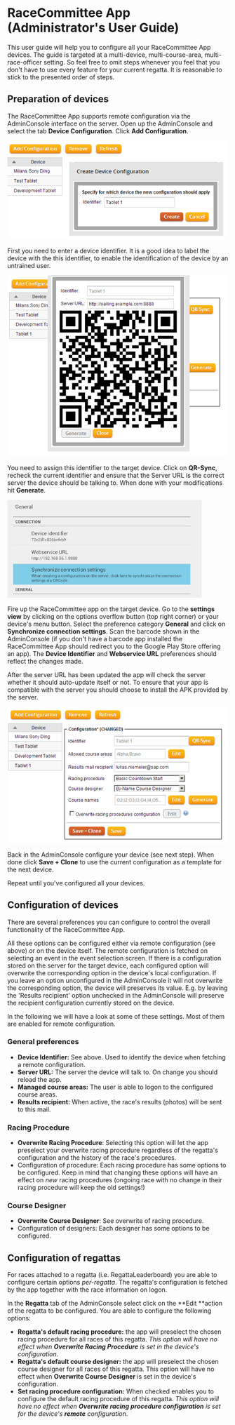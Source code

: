 # RaceCommittee App (Administrator's User Guide)

This user guide will help you to configure all your RaceCommittee App devices. The guide is targeted at a multi-device, multi-course-area, multi-race-officer setting. So feel free to omit steps whenever you feel that you don't have to use every feature for your current regatta. It is reasonable to stick to the presented order of steps.

## Preparation of devices

The RaceCommittee App supports remote configuration via the AdminConsole interface on the server. Open up the AdminConsole and select the tab **Device Configuration**. Click **Add Configuration**.

<img src="/wiki/images/rcapp/admin_config_step_1.png" />

First you need to enter a device identifier. It is a good idea to label the device with the this identifier, to enable the identification of the device by an untrained user.

<img src="/wiki/images/rcapp/admin_config_step_2.png" />

You need to assign this identifier to the target device. Click on **QR-Sync**, recheck the current identifier and ensure that the Server URL is the correct server the device should be talking to. When done with your modifications hit **Generate**.

<img src="/wiki/images/rcapp/admin_config_step_3.png" />

Fire up the RaceCommittee app on the target device. Go to the **settings view** by clicking on the options overflow button (top right corner) or your device's menu button. Select the preference category **General** and click on **Synchronize connection settings**. Scan the barcode shown in the AdminConsole (if you don't have a barcode app installed the RaceCommittee App should redirect you to the Google Play Store offering an app). The **Device Identifier** and **Webservice URL** preferences should reflect the changes made.

After the server URL has been updated the app will check the server whether it should auto-update itself or not. To ensure that your app is compatible with the server you should choose to install the APK provided by the server.

<img src="/wiki/images/rcapp/admin_config_step_4.png" />

Back in the AdminConsole configure your device (see next step). When done click **Save + Clone** to use the current configuration as a template for the next device.

Repeat until you've configured all your devices.

## Configuration of devices

There are several preferences you can configure to control the overall functionality of the RaceCommittee App. 

All these options can be configured either via remote configuration (see above) or on the device itself. The remote configuration is fetched on selecting an event in the event selection screen. If there is a configuration stored on the server for the target device, each configured option will overwrite the corresponding option in the device's local configuration. If you leave an option unconfigured in the AdminConsole it will not overwrite the corresponding option, the device will preserves its value. E.g. by leaving the 'Results recipient' option unchecked in the AdminConsole will preserve the recipient configuration currently stored on the device.

In the following we will have a look at some of these settings. Most of them are enabled for remote configuration.

### General preferences

* **Device Identifier:** See above. Used to identify the device when fetching a remote configuration.
* **Server URL:** The server the device will talk to. On change you should reload the app.
* **Managed course areas:** The user is able to logon to the configured course areas.
* **Results recipient:** When active, the race's results (photos) will be sent to this mail.

### Racing Procedure

* **Overwrite Racing Procedure**: Selecting this option will let the app preselect your overwrite racing procedure regardless of the regatta's configuration and the history of the race's procedures.
* Configuration of procedure: Each racing procedure has some options to be configured. Keep in mind that changing these options will have an effect on _new_ racing procedures (ongoing race with no change in their racing procedure will keep the old settings!)

### Course Designer

* **Overwrite Course Designer**: See overwrite of racing procedure.
* Configuration of designers: Each designer has some options to be configured.

## Configuration of regattas

For races attached to a regatta (i.e. RegattaLeaderboard) you are able to configure certain options _per-regatta_. The regatta's configuration is fetched by the app together with the race information on logon.

In the **Regatta** tab of the AdminConsole select click on the **Edit **action of the regatta to be configured. You are able to configure the following options:

* **Regatta's default racing procedure:** the app will preselect the chosen racing procedure for all races of this regatta. _This option will have no effect when **Overwrite Racing Procedure** is set in the device's configuration_.
* **Regatta's default course designer:** the app will preselect the chosen course designer for all races of this regatta. This option will have no effect when **Overwrite Course Designer** is set in the device's configuration.
* **Set racing procedure configuration:** When checked enables you to configure the default racing procedure of this regatta. _This option will have no effect when **Overwrite racing procedure configuration** is set for the device's **remote** configuration_.
